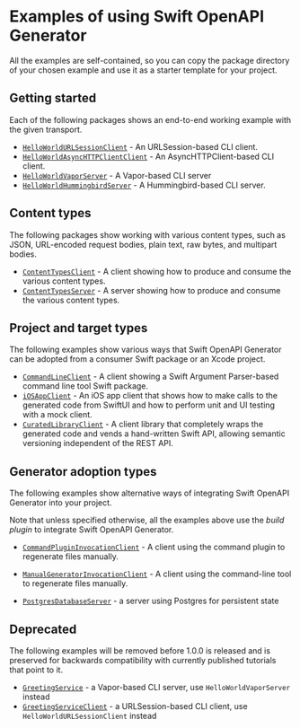 # Examples of using Swift OpenAPI Generator

All the examples are self-contained, so you can copy the package directory of your chosen example and use it as a starter template for your project.

## Getting started

Each of the following packages shows an end-to-end working example with the given transport.

- [`HelloWorldURLSessionClient`](./HelloWorldURLSessionClient) - An URLSession-based CLI client.
- [`HelloWorldAsyncHTTPClientClient`](./HelloWorldAsyncHTTPClientClient) - An AsyncHTTPClient-based CLI client.
- [`HelloWorldVaporServer`](./HelloWorldVaporServer) - A Vapor-based CLI server
- [`HelloWorldHummingbirdServer`](./HelloWorldHummingbirdServer) - A Hummingbird-based CLI server.

## Content types

The following packages show working with various content types, such as JSON, URL-encoded request bodies, plain text, raw bytes, and multipart bodies.

- [`ContentTypesClient`](./ContentTypesClient) - A client showing how to produce and consume the various content types.
- [`ContentTypesServer`](./ContentTypesServer) - A server showing how to produce and consume the various content types.

## Project and target types

The following examples show various ways that Swift OpenAPI Generator can be adopted from a consumer Swift package or an Xcode project.

- [`CommandLineClient`](./CommandLineClient) - A client showing a Swift Argument Parser-based command line tool Swift package.
- [`iOSAppClient`](./iOSAppClient) - An iOS app client that shows how to make calls to the generated code from SwiftUI and how to perform unit and UI testing with a mock client.
- [`CuratedLibraryClient`](./CuratedLibraryClient) - A client library that completely wraps the generated code and vends a hand-written Swift API, allowing semantic versioning independent of the REST API.

## Generator adoption types

The following examples show alternative ways of integrating Swift OpenAPI Generator into your project.

Note that unless specified otherwise, all the examples above use the _build plugin_ to integrate Swift OpenAPI Generator.

- [`CommandPluginInvocationClient`](./CommandPluginInvocationClient) - A client using the command plugin to regenerate files manually.
- [`ManualGeneratorInvocationClient`](./ManualGeneratorInvocationClient) - A client using the command-line tool to regenerate files manually.

- [`PostgresDatabaseServer`](./PostgresDatabaseServer) - a server using Postgres for persistent state

## Deprecated

The following examples will be removed before 1.0.0 is released and is preserved for backwards compatibility with currently published tutorials that point to it.

- [`GreetingService`](./GreetingService) - a Vapor-based CLI server, use `HelloWorldVaporServer` instead
- [`GreetingServiceClient`](./GreetingServiceClient) - a URLSession-based CLI client, use `HelloWorldURLSessionClient` instead
